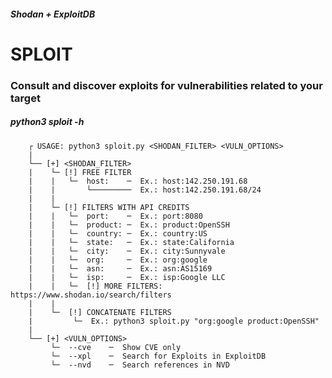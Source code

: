 ##### Shodan + ExploitDB
# SPLOIT
### Consult and discover exploits for vulnerabilities related to your target

##### python3 sploit -h
        ┌ USAGE: python3 sploit.py <SHODAN_FILTER> <VULN_OPTIONS>
        |
        └── [+] <SHODAN_FILTER>
        |    └─ [!] FREE FILTER
        |    |   └─  host:    ─  Ex.: host:142.250.191.68
        |    |       └─────────  Ex.: host:142.250.191.68/24
        |    |
        |    └─ [!] FILTERS WITH API CREDITS
        |    |   └─  port:    ─  Ex.: port:8080
        |    |   └─  product: ─  Ex.: product:OpenSSH
        |    |   └─  country: ─  Ex.: country:US
        |    |   └─  state:   ─  Ex.: state:California
        |    |   └─  city:    ─  Ex.: city:Sunnyvale
        |    |   └─  org:     ─  Ex.: org:google
        |    |   └─  asn:     ─  Ex.: asn:AS15169
        |    |   └─  isp:     ─  Ex.: isp:Google LLC
        |    |   └─  [!] MORE FILTERS: https://www.shodan.io/search/filters
        |    |
        |    └─  [!] CONCATENATE FILTERS
        |         └─  Ex.: python3 sploit.py "org:google product:OpenSSH"
        |
        └── [+] <VULN_OPTIONS>
             └─  --cve    ─  Show CVE only
             └─  --xpl    ─  Search for Exploits in ExploitDB
             └─  --nvd    ─  Search references in NVD

